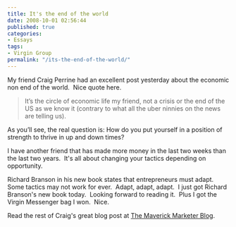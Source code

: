 ```yaml
---
title: It's the end of the world
date: 2008-10-01 02:56:44
published: true
categories:
- Essays
tags:
- Virgin Group
permalink: "/its-the-end-of-the-world/"
---
```

My friend Craig Perrine had an excellent post yesterday about the economic non end of the world.  Nice quote here.
>It’s the circle of economic life my friend, not a crisis or the end of the US as we know it (contrary to what all the uber ninnies on the news are telling us).

As you’ll see, the real question is: How do you put yourself in a position of strength to thrive in up and down times?</blockquote>
<p>I have another friend that has made more money in the last two weeks than the last two years.  It's all about changing your tactics depending on opportunity.

Richard Branson in his new book states that entrepreneurs must adapt.  Some tactics may not work for ever.  Adapt, adapt, adapt.  I just got Richard Branson's new book today.  Looking forward to reading it.  Plus I got the Virgin Messenger bag I won.  Nice.

Read the rest of Craig's great blog post at <a href="http://www.maverickmarketer.com/blog/" rel="nofollow">The Maverick Marketer Blog</a>.
